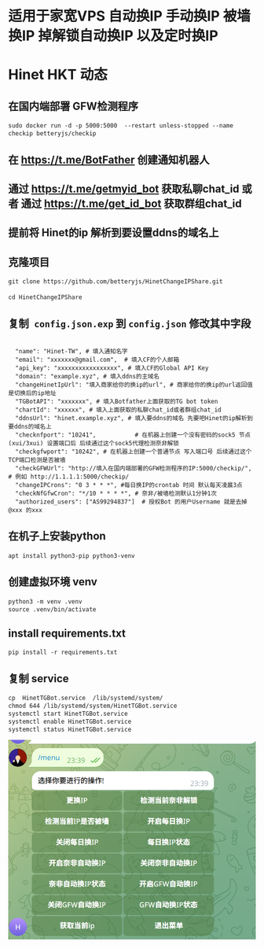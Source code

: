 # 适用于家宽VPS 自动换IP 手动换IP 被墙换IP 掉解锁自动换IP  以及定时换IP
# Hinet HKT 动态







## 在国内端部署 GFW检测程序

```shell
sudo docker run -d -p 5000:5000  --restart unless-stopped --name checkip betteryjs/checkip

```

## 在 https://t.me/BotFather 创建通知机器人 
## 通过 https://t.me/getmyid_bot 获取私聊chat_id 或者 通过 https://t.me/get_id_bot 获取群组chat_id

## 提前将 Hinet的ip 解析到要设置ddns的域名上
## 克隆项目

```shell
git clone https://github.com/betteryjs/HinetChangeIPShare.git

cd HinetChangeIPShare
```

## 复制` config.json.exp` 到 `config.json` 修改其中字段

```shell

  "name": "Hinet-TW", # 填入通知名字
  "email": "xxxxxxx@gmail.com",  # 填入CF的个人邮箱
  "api_key": "xxxxxxxxxxxxxxxxx", # 填入CF的Global API Key	
  "domain": "example.xyz", # 填入ddns的主域名
  "changeHinetIpUrl": "填入商家给你的换ip的url", # 商家给你的换ip的url返回值是切换后的ip地址
  "TGBotAPI": "xxxxxxx", # 填入Botfather上面获取的TG bot token
  "chartId": "xxxxxx", # 填入上面获取的私聊chat_id或者群组chat_id
  "ddnsUrl": "hinet.example.xyz", # 填入要ddns的域名 先要吧Hinet的ip解析到要ddns的域名上
  "checknfport": "10241",           # 在机器上创建一个没有密码的sock5 节点 (xui/3xui) 设置端口后 后续通过这个sock5代理检测奈非解锁
  "checkgfwport": "10242", # 在机器上创建一个普通节点 写入端口号 后续通过这个TCP端口检测是否被墙
  "checkGFWUrl": "http://填入在国内端部署的GFW检测程序的IP:5000/checkip/", # 例如 http://1.1.1.1:5000/checkip/
  "changeIPCrons": "0 3 * * *", #每日换IP的crontab 时间 默认每天凌晨3点
  "checkNfGfwCron": "*/10 * * * *", # 奈非/被墙检测默认1分钟1次
  "authorized_users": ["AS99294837"]  # 授权Bot 的用户Username 就是去掉 @xxx 的xxx

```


## 在机子上安装python

```
apt install python3-pip python3-venv
```

## 创建虚拟环境 venv
```
python3 -m venv .venv
source .venv/bin/activate
```

## install requirements.txt

```
pip install -r requirements.txt
```


## 复制 service
```
cp  HinetTGBot.service  /lib/systemd/system/
chmod 644 /lib/systemd/system/HinetTGBot.service
systemctl start HinetTGBot.service
systemctl enable HinetTGBot.service
systemctl status HinetTGBot.service

```





![menu](images/1.png)
